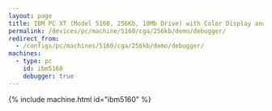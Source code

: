 ```yaml
---
layout: page
title: IBM PC XT (Model 5160, 256Kb, 10Mb Drive) with Color Display and Debugger
permalink: /devices/pc/machine/5160/cga/256kb/demo/debugger/
redirect_from:
  - /configs/pc/machines/5160/cga/256kb/demo/debugger/
machines:
  - type: pc
    id: ibm5160
    debugger: true
---
```


{% include machine.html id="ibm5160" %}
